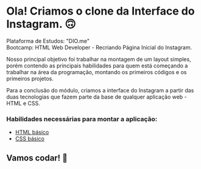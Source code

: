 # Ola! Criamos o clone da Interface do Instagram. 🙃

Plataforma de Estudos: "DIO.me"<br>
Bootcamp: HTML Web Developer - Recriando Página Inicial do Instagram.

Nosso principal objetivo foi trabalhar na montagem de um layout simples, porém contendo as principais habilidades para quem está começando a trabalhar na área da programação, montando os primeiros códigos e os primeiros projetos.

Para a conclusão do módulo, criamos a interface do Instagram a partir das duas tecnologias que fazem parte da base de qualquer aplicação web - HTML e CSS.

### Habilidades necessárias para montar a aplicação:

* [HTML básico](https://www.w3schools.com/html/)
* [CSS básico](https://developer.mozilla.org/pt-BR/docs/Web/CSS)

## Vamos codar! 🚀
